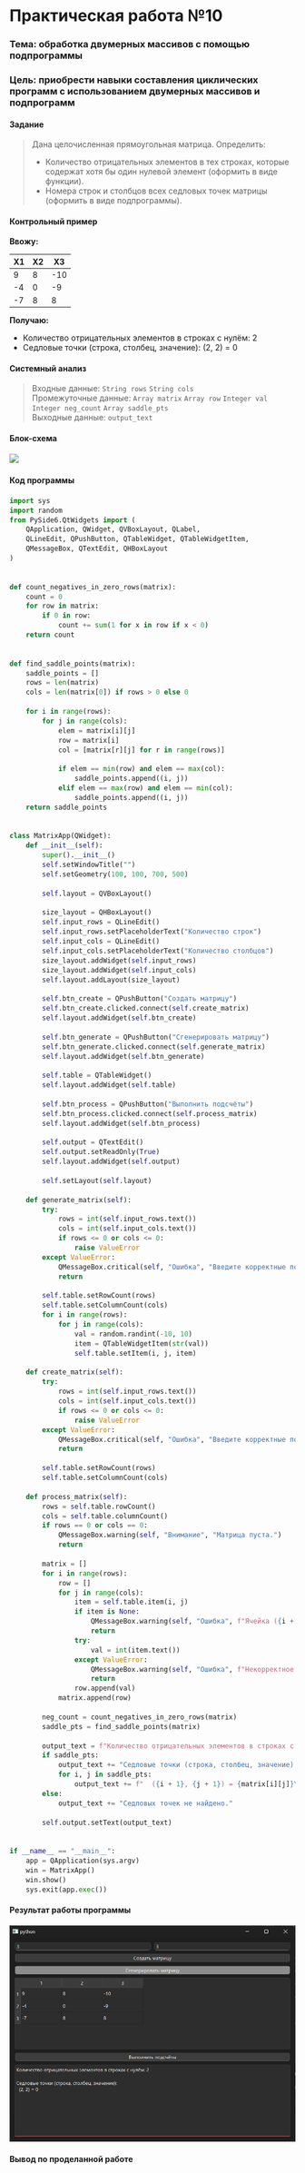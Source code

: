 # Практическая работа №10

### Тема: обработка двумерных массивов с помощью подпрограммы

### Цель: приобрести навыки составления циклических программ с использованием двумерных массивов и подпрограмм

#### Задание

> Дана целочисленная прямоугольная матрица. Определить:
>* Количество отрицательных элементов в тех строках, которые содержат хотя бы один нулевой элемент (оформить в виде
   функции).
>* Номера строк и столбцов всех седловых точек матрицы (оформить в виде подпрограммы).

#### Контрольный пример

**Ввожу:**

| X1 | X2 | X3  |
|----|----|-----|
| 9  | 8  | -10 |
| -4 | 0  | -9  |
| -7 | 8  | 8   |

**Получаю:**

* Количество отрицательных элементов в строках с нулём: 2
* Седловые точки (строка, столбец, значение):
  (2, 2) = 0

#### Системный анализ

> Входные данные: `String rows` `String cols`  
> Промежуточные данные: `Array matrix` `Array row` `Integer val` `Integer neg_count` `Array saddle_pts`  
> Выходные данные: `output_text`

#### Блок-схема

![](src/block.drawio.png)

#### Код программы

```python
import sys
import random
from PySide6.QtWidgets import (
    QApplication, QWidget, QVBoxLayout, QLabel,
    QLineEdit, QPushButton, QTableWidget, QTableWidgetItem,
    QMessageBox, QTextEdit, QHBoxLayout
)


def count_negatives_in_zero_rows(matrix):
    count = 0
    for row in matrix:
        if 0 in row:
            count += sum(1 for x in row if x < 0)
    return count


def find_saddle_points(matrix):
    saddle_points = []
    rows = len(matrix)
    cols = len(matrix[0]) if rows > 0 else 0

    for i in range(rows):
        for j in range(cols):
            elem = matrix[i][j]
            row = matrix[i]
            col = [matrix[r][j] for r in range(rows)]

            if elem == min(row) and elem == max(col):
                saddle_points.append((i, j))
            elif elem == max(row) and elem == min(col):
                saddle_points.append((i, j))
    return saddle_points


class MatrixApp(QWidget):
    def __init__(self):
        super().__init__()
        self.setWindowTitle("")
        self.setGeometry(100, 100, 700, 500)

        self.layout = QVBoxLayout()

        size_layout = QHBoxLayout()
        self.input_rows = QLineEdit()
        self.input_rows.setPlaceholderText("Количество строк")
        self.input_cols = QLineEdit()
        self.input_cols.setPlaceholderText("Количество столбцов")
        size_layout.addWidget(self.input_rows)
        size_layout.addWidget(self.input_cols)
        self.layout.addLayout(size_layout)

        self.btn_create = QPushButton("Создать матрицу")
        self.btn_create.clicked.connect(self.create_matrix)
        self.layout.addWidget(self.btn_create)

        self.btn_generate = QPushButton("Сгенерировать матрицу")
        self.btn_generate.clicked.connect(self.generate_matrix)
        self.layout.addWidget(self.btn_generate)

        self.table = QTableWidget()
        self.layout.addWidget(self.table)

        self.btn_process = QPushButton("Выполнить подсчёты")
        self.btn_process.clicked.connect(self.process_matrix)
        self.layout.addWidget(self.btn_process)

        self.output = QTextEdit()
        self.output.setReadOnly(True)
        self.layout.addWidget(self.output)

        self.setLayout(self.layout)

    def generate_matrix(self):
        try:
            rows = int(self.input_rows.text())
            cols = int(self.input_cols.text())
            if rows <= 0 or cols <= 0:
                raise ValueError
        except ValueError:
            QMessageBox.critical(self, "Ошибка", "Введите корректные положительные размеры.")
            return

        self.table.setRowCount(rows)
        self.table.setColumnCount(cols)
        for i in range(rows):
            for j in range(cols):
                val = random.randint(-10, 10)
                item = QTableWidgetItem(str(val))
                self.table.setItem(i, j, item)

    def create_matrix(self):
        try:
            rows = int(self.input_rows.text())
            cols = int(self.input_cols.text())
            if rows <= 0 or cols <= 0:
                raise ValueError
        except ValueError:
            QMessageBox.critical(self, "Ошибка", "Введите корректные положительные размеры.")
            return

        self.table.setRowCount(rows)
        self.table.setColumnCount(cols)

    def process_matrix(self):
        rows = self.table.rowCount()
        cols = self.table.columnCount()
        if rows == 0 or cols == 0:
            QMessageBox.warning(self, "Внимание", "Матрица пуста.")
            return

        matrix = []
        for i in range(rows):
            row = []
            for j in range(cols):
                item = self.table.item(i, j)
                if item is None:
                    QMessageBox.warning(self, "Ошибка", f"Ячейка ({i + 1},{j + 1}) пуста.")
                    return
                try:
                    val = int(item.text())
                except ValueError:
                    QMessageBox.warning(self, "Ошибка", f"Некорректное значение в ячейке ({i + 1},{j + 1}).")
                    return
                row.append(val)
            matrix.append(row)

        neg_count = count_negatives_in_zero_rows(matrix)
        saddle_pts = find_saddle_points(matrix)

        output_text = f"Количество отрицательных элементов в строках с нулём: {neg_count}\n\n"
        if saddle_pts:
            output_text += "Седловые точки (строка, столбец, значение):\n"
            for i, j in saddle_pts:
                output_text += f"  ({i + 1}, {j + 1}) = {matrix[i][j]}\n"
        else:
            output_text += "Седловых точек не найдено."

        self.output.setText(output_text)


if __name__ == "__main__":
    app = QApplication(sys.argv)
    win = MatrixApp()
    win.show()
    sys.exit(app.exec())

```

#### Результат работы программы

![](src/screen.png)

#### Вывод по проделанной работе

> 